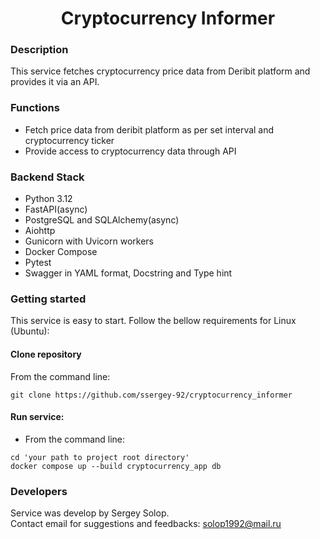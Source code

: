 <h1 align="center">Cryptocurrency Informer</h1>


### Description  ###

This service fetches cryptocurrency price data from Deribit platform
and provides it via an API. 

### Functions ###

- Fetch price data from deribit platform as per set interval and 
cryptocurrency ticker
- Provide access to cryptocurrency data through API 


### Backend Stack ###

- Python 3.12
- FastAPI(async) 
- PostgreSQL and SQLAlchemy(async)
- Aiohttp
- Gunicorn with Uvicorn workers
- Docker Compose
- Pytest
- Swagger in YAML format, Docstring and Type hint 

### Getting started 

This service is easy to start. Follow  the bellow requirements for Linux (Ubuntu):

#### Clone repository
From the command line: 
```
git clone https://github.com/ssergey-92/cryptocurrency_informer
```

#### Run service:

- From the command line: 
```
cd 'your path to project root directory'
docker compose up --build cryptocurrency_app db
```

### Developers ###

Service was develop by Sergey Solop.    
Contact email for suggestions and feedbacks: solop1992@mail.ru  
